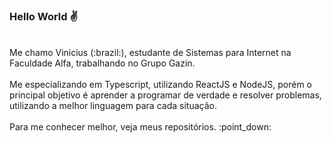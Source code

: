 ### Hello World :v:
<br>
Me chamo Vinicius (:brazil:), estudante de Sistemas para Internet na Faculdade Alfa, trabalhando no Grupo Gazin.
<br>
<br>
Me especializando em Typescript, utilizando ReactJS e NodeJS, porém o principal objetivo é aprender a programar de verdade e resolver problemas, utilizando a melhor linguagem para cada situação.
<br>
<br>
Para me conhecer melhor, veja meus repositórios. :point_down: 
